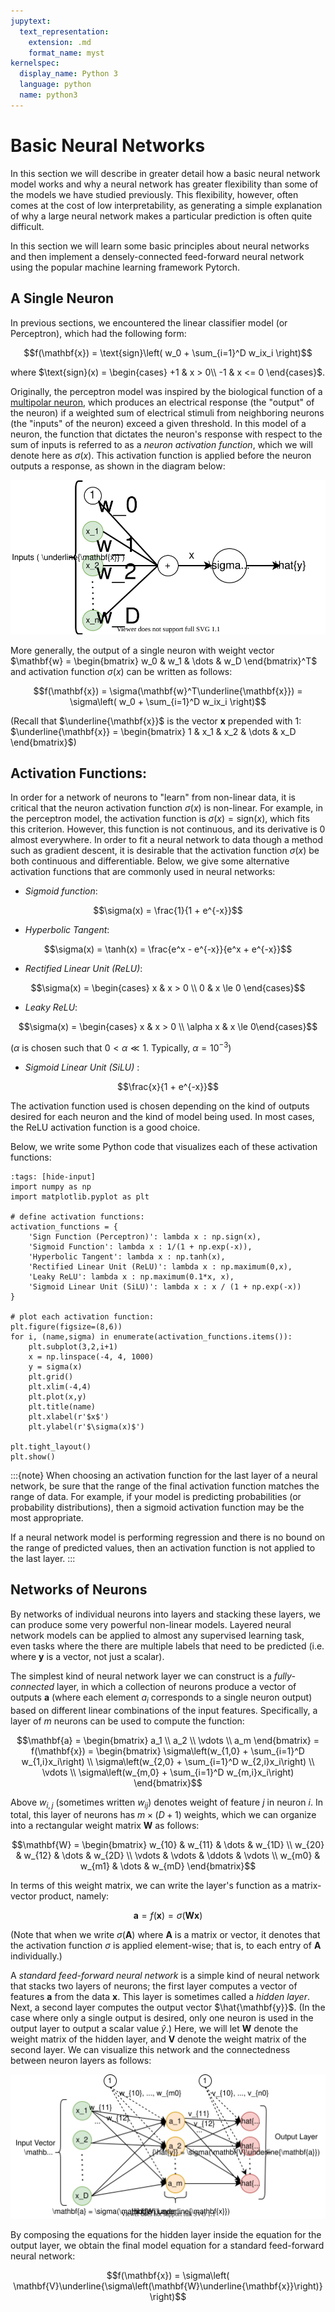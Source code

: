 ```yaml
---
jupytext:
  text_representation:
    extension: .md
    format_name: myst
kernelspec:
  display_name: Python 3
  language: python
  name: python3
---
```


# Basic Neural Networks

In this section we will describe in greater detail how a basic neural network model works and why a neural network has greater flexibility than some of the models we have studied previously. This flexibility, however, often comes at the cost of low interpretability, as generating a simple explanation of why a large neural network makes a particular prediction is often quite difficult.

In this section we will learn some basic principles about neural networks and then implement a densely-connected feed-forward neural network using the popular machine learning framework Pytorch.

## A Single Neuron

In previous sections, we encountered the linear classifier model (or Perceptron), which had the following form:

$$f(\mathbf{x}) = \text{sign}\left( w_0 + \sum_{i=1}^D w_ix_i \right)$$

where $\text{sign}(x) = \begin{cases} +1 &  x > 0\\ -1 & x <= 0 \end{cases}$.

Originally, the perceptron model was inspired by the biological function of a [multipolar neuron](https://en.wikipedia.org/wiki/Multipolar_neuron), which produces an electrical response (the "output" of the neuron) if a weighted sum of electrical stimuli from neighboring neurons (the "inputs" of the neuron) exceed a given threshold. In this model of a neuron, the function that dictates the neuron's response with respect to the sum of inputs is referred to as a _neuron activation function_, which we will denote here as $\sigma(x)$. This activation function is applied before the neuron outputs a response, as shown in the diagram below:

![neuron](neuron.svg)

More generally, the output of a single neuron with weight vector $\mathbf{w} = \begin{bmatrix} w_0 & w_1 & \dots &  w_D \end{bmatrix}^T$ and activation function $\sigma(x)$ can be written as follows:

$$f(\mathbf{x}) = \sigma(\mathbf{w}^T\underline{\mathbf{x}}) = \sigma\left( w_0 + \sum_{i=1}^D w_ix_i \right)$$

(Recall that $\underline{\mathbf{x}}$ is the vector $\mathbf{x}$ prepended with $1$: $\underline{\mathbf{x}} = \begin{bmatrix} 1 & x_1 & x_2 & \dots & x_D \end{bmatrix}$)

## Activation Functions:

In order for a network of neurons to "learn" from non-linear data, it is critical that the neuron activation function $\sigma(x)$ is non-linear. For example, in the perceptron model, the activation function is $\sigma(x) = \text{sign}(x)$, which fits this criterion. However, this function is not continuous, and its derivative is $0$ almost everywhere. In order to fit a neural network to data though a method such as gradient descent, it is desirable that the activation function $\sigma(x)$ be both continuous and differentiable. Below, we give some alternative activation functions that are commonly used in neural networks:

* _Sigmoid function_: 

$$\sigma(x) = \frac{1}{1 + e^{-x}}$$

* _Hyperbolic Tangent_: 

$$\sigma(x) = \tanh(x) = \frac{e^x - e^{-x}}{e^x + e^{-x}}$$

* _Rectified Linear Unit (ReLU)_: 

$$\sigma(x) = \begin{cases} x & x > 0 \\ 0 & x \le 0 \end{cases}$$

* _Leaky ReLU_: 

$$\sigma(x) = \begin{cases} x & x > 0 \\ \alpha x & x \le 0\end{cases}$$

($\alpha$ is chosen such that $0 < \alpha \ll 1$. Typically, $\alpha = 10^{-3}$)

* _Sigmoid Linear Unit (SiLU)_ : 

$$\frac{x}{1 + e^{-x}}$$

The activation function used is chosen depending on the kind of outputs desired for each neuron and the kind of model being used. In most cases, the ReLU activation function is a good choice.

Below, we write some Python code that visualizes each of these activation functions:

```{code-cell}
:tags: [hide-input]
import numpy as np
import matplotlib.pyplot as plt

# define activation functions:
activation_functions = {
    'Sign Function (Perceptron)': lambda x : np.sign(x),
    'Sigmoid Function': lambda x : 1/(1 + np.exp(-x)),
    'Hyperbolic Tangent': lambda x : np.tanh(x),
    'Rectified Linear Unit (ReLU)': lambda x : np.maximum(0,x),
    'Leaky ReLU': lambda x : np.maximum(0.1*x, x),
    'Sigmoid Linear Unit (SiLU)': lambda x : x / (1 + np.exp(-x))
}

# plot each activation function:
plt.figure(figsize=(8,6))
for i, (name,sigma) in enumerate(activation_functions.items()):
    plt.subplot(3,2,i+1)
    x = np.linspace(-4, 4, 1000)
    y = sigma(x)
    plt.grid()
    plt.xlim(-4,4)
    plt.plot(x,y)
    plt.title(name)
    plt.xlabel(r'$x$')
    plt.ylabel(r'$\sigma(x)$')

plt.tight_layout()
plt.show()
```


:::{note}
When choosing an activation function for the last layer of a neural network, be sure that the range of the final activation function matches the range of data. For example, if your model is predicting probabilities (or probability distributions), then a sigmoid activation function may be the most appropriate. 

If a neural network model is performing regression and there is no bound on the range of predicted values, then an activation function is not applied to the last layer.
:::

## Networks of Neurons

By networks of individual neurons into layers and stacking these layers, we can produce some very powerful non-linear models. Layered neural network models can be applied to almost any supervised learning task, even tasks where the there are multiple labels that need to be predicted (i.e. where $\mathbf{y}$ is a vector, not just a scalar).

The simplest kind of neural network layer we can construct is a _fully-connected_ layer, in which a collection of neurons produce a vector of outputs $\mathbf{a}$ (where each element $a_i$ corresponds to a single neuron output) based on different linear combinations of the input features. Specifically, a layer of $m$ neurons can be used to compute the function:

$$\mathbf{a} = \begin{bmatrix} a_1 \\ a_2 \\ \vdots \\ a_m \end{bmatrix} = f(\mathbf{x}) = \begin{bmatrix} 
\sigma\left(w_{1,0} + \sum_{i=1}^D w_{1,i}x_i\right) \\ 
\sigma\left(w_{2,0} + \sum_{i=1}^D w_{2,i}x_i\right) \\
\vdots \\
\sigma\left(w_{m,0} + \sum_{i=1}^D w_{m,i}x_i\right)
\end{bmatrix}$$

Above $w_{i,j}$ (sometimes written $w_{ij}$) denotes weight of feature $j$ in neuron $i$. In total, this layer of neurons has $m \times (D+1)$ weights, which we can organize into a rectangular weight matrix $\mathbf{W}$ as follows:

$$\mathbf{W} = \begin{bmatrix}
w_{10} & w_{11} & \dots & w_{1D} \\
w_{20} & w_{12} & \dots & w_{2D} \\
\vdots & \vdots & \ddots & \vdots \\
w_{m0} & w_{m1} & \dots  & w_{mD}
\end{bmatrix}$$

In terms of this weight matrix, we can write the layer's function as a matrix-vector product, namely:

$$\mathbf{a} = f(\mathbf{x}) = \sigma(\mathbf{W}\mathbf{x})$$

(Note that when we write $\sigma(\mathbf{A})$ where $\mathbf{A}$ is a matrix or vector, it denotes that the activation function $\sigma$ is applied element-wise; that is, to each entry of $\mathbf{A}$ individually.)


A _standard feed-forward neural network_ is a simple kind of neural network that stacks two layers of neurons; the first layer computes a vector of features $\mathbf{a}$ from the data $\mathbf{x}$. This layer is sometimes called a _hidden layer_. Next, a second layer computes the output vector $\hat{\mathbf{y}}$. (In the case where only a single output is desired, only one neuron is used in the output layer to output a scalar value $\hat{y}$.) Here, we will let $\mathbf{W}$ denote the weight matrix of the hidden layer, and $\mathbf{V}$ denote the weight matrix of the second layer. We can visualize this network and the connectedness between neuron layers as follows:

![FeedForward Neural Network](simple_nn.svg)

By composing the equations for the hidden layer inside the equation for the output layer, we obtain the final model equation for a standard feed-forward neural network:

$$f(\mathbf{x}) = \sigma\left( \mathbf{V}\underline{\sigma\left(\mathbf{W}\underline{\mathbf{x}}\right)} \right)$$


